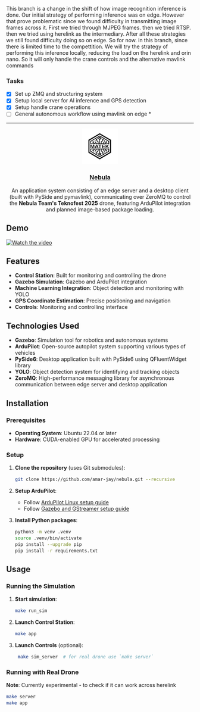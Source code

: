 This branch is a change in the shift of how image recognition inference is done. Our initial strategy of performing inference was on edge. However that prove problematic since we found difficulty in transmitting image frames across it. First we tried through MJPEG frames. then we tried RTSP. then we tried using herelink as the intermediary. After all these strategies we still found difficulty doing so on edge. So for now. in this branch, since there is limited time to the compettition. We will try the strategy of performing this inference locally, reducing the load on the herelink and orin nano. So it will only handle the crane controls and the alternative mavlink commands

### Tasks

- [x] Set up ZMQ and structuring system
- [x] Setup local server for AI inference and GPS detection
- [x] Setup handle crane operations
- [ ] General autonomous workflow using mavlink on edge *

---

<p align="center">
  <a href="https://github.com/amar-jay/nebula">
    <img src="./src/gcs/assets/images/logo.png" height="96">
    <h3 align="center">Nebula</h3>
  </a>
</p>

<p align="center">
An application system consisting of an edge server and a desktop client (built with PySide and pymavlink), communicating over ZeroMQ to control the <strong>Nebula Team's Teknofest 2025</strong> drone, featuring ArduPilot integration and planned image-based package loading.
</p>

## Demo

[![Watch the video](https://img.youtube.com/vi/ZF_N-Vu7Tik/maxresdefault.jpg)](https://www.youtube.com/watch?v=ZF_N-Vu7Tik)

## Features

- **Control Station**: Built for monitoring and controlling the drone
- **Gazebo Simulation**: Gazebo and ArduPilot integration
- **Machine Learning Integration**: Object detection and monitoring with YOLO
- **GPS Coordinate Estimation**: Precise positioning and navigation
- **Controls**: Monitoring and controlling interface

## Technologies Used

- **Gazebo**: Simulation tool for robotics and autonomous systems
- **ArduPilot**: Open-source autopilot system supporting various types of vehicles
- **PySide6**: Desktop application built with PySide6 using QFluentWidget library
- **YOLO**: Object detection system for identifying and tracking objects
- **ZeroMQ**: High-performance messaging library for asynchronous communication between edge server and desktop application

## Installation

### Prerequisites

- **Operating System**: Ubuntu 22.04 or later
- **Hardware**: CUDA-enabled GPU for accelerated processing

### Setup

1. **Clone the repository** (uses Git submodules):

   ```bash
   git clone https://github.com/amar-jay/nebula.git --recursive
   ```

2. **Setup ArduPilot**:

   - Follow [ArduPilot Linux setup guide](https://ardupilot.org/dev/docs/building-setup-linux.html)
   - Follow [Gazebo and GStreamer setup guide](https://ardupilot.org/dev/docs/sitl-with-gazebo.html#sitl-with-gazebo)

3. **Install Python packages**:

   ```bash
   python3 -m venv .venv
   source .venv/bin/activate
   pip install --upgrade pip
   pip install -r requirements.txt
   ```

## Usage

### Running the Simulation

1. **Start simulation**:

   ```bash
   make run_sim
   ```

2. **Launch Control Station**:

   ```bash
   make app
   ```

3. **Launch Controls** (optional):

   ```bash
    make sim_server  # for real drone use `make server`
   ```

### Running with Real Drone

**Note**: Currently experimental - to check if it can work across herelink

```bash
make server
make app
```
